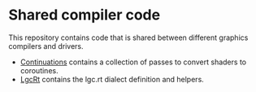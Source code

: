 # Shared compiler code

This repository contains code that is shared between different graphics compilers and drivers.

- [Continuations](./continuations) contains a collection of passes to convert shaders to coroutines.
- [LgcRt](./lgcrt) contains the lgc.rt dialect definition and helpers.
